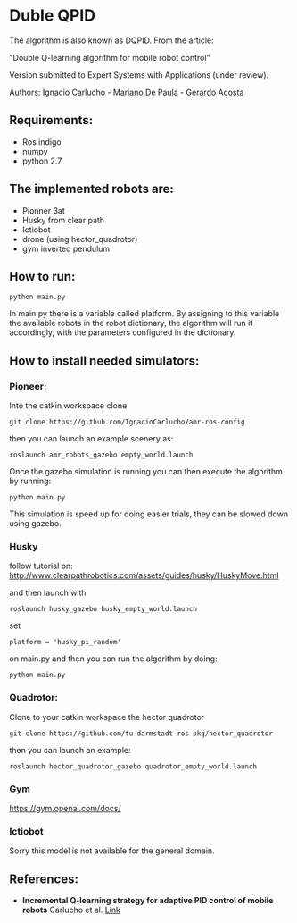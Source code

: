 # Duble QPID

The algorithm is also known as DQPID. From the article:  

"Double Q-learning algorithm for mobile robot control"

Version submitted to Expert Systems with Applications (under review).

Authors: Ignacio Carlucho - Mariano De Paula - Gerardo Acosta 



## Requirements: 

- Ros indigo
- numpy 
- python 2.7 

## The implemented robots are: 

- Pionner 3at
- Husky from clear path
- Ictiobot 
- drone (using hector_quadrotor)
- gym inverted pendulum 

## How to run: 

```
python main.py
```

In main.py there is a variable called platform. By assigning to this variable the available robots in the robot dictionary, the algorithm will run it accordingly, with the parameters configured in the dictionary. 



## How to install needed simulators: 


### Pioneer: 

Into the catkin workspace clone 

```
git clone https://github.com/IgnacioCarlucho/amr-ros-config
```
then you can launch an example scenery as: 
```
roslaunch amr_robots_gazebo empty_world.launch 

```


Once the gazebo simulation is running you can then execute the algorithm by running: 

```
python main.py
```

This simulation is speed up for doing easier trials, they can be slowed down using gazebo. 


### Husky 


follow tutorial on: 
http://www.clearpathrobotics.com/assets/guides/husky/HuskyMove.html

and then launch with 
```
roslaunch husky_gazebo husky_empty_world.launch
```

set 
```
platform = 'husky_pi_random'
```
on main.py and then you can run the algorithm by doing:   

```
python main.py
```



### Quadrotor: 

Clone to your catkin workspace the hector quadrotor 

```
git clone https://github.com/tu-darmstadt-ros-pkg/hector_quadrotor

```
then you can launch an example: 
```
roslaunch hector_quadrotor_gazebo quadrotor_empty_world.launch 
```

### Gym 

https://gym.openai.com/docs/

### Ictiobot

Sorry this model is not available for the general domain. 



## References: 

- **Incremental Q-learning strategy for adaptive PID control of mobile robots** Carlucho et al. [Link](https://www.sciencedirect.com/science/article/pii/S0957417417301513)